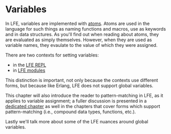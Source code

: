 # Variables

In LFE, variables are implemented with [atoms](../data-types/atoms.html). Atoms
are used in the language for such things as naming functions and macros, use as
keywords and in data structures. As you'll find out when reading about atoms,
they are evaluated as simply themselves. However, when they are used as variable
names, they evaulate to the value of which they were assigned.

There are two contexts for setting variables:

* in the [LFE REPL](../../part1/repl)
* in [LFE modules](../../part3/modules)

This distinction is important, not only because the contexts use different
forms, but because like Erlang, LFE does not support global variables.

This chapter will also introduce the reader to pattern-matching in LFE, as it
applies to variable assignment; a fuller discussion is presented in a
[dedicated chapter](../patterns) as well in the chapters that cover forms
which support pattern-matching (i.e., compound data types, functions, etc.).

Lastly we'll talk more about some of the LFE nuances around global variables.
